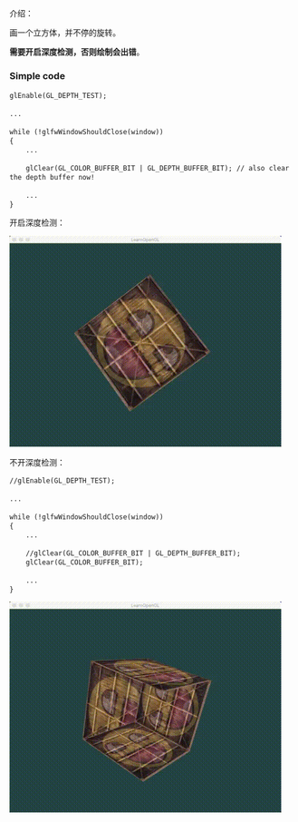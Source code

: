 介绍：

画一个立方体，并不停的旋转。

**需要开启深度检测，否则绘制会出错**。

### Simple code

```
glEnable(GL_DEPTH_TEST);

...

while (!glfwWindowShouldClose(window))
{
	...
	
	glClear(GL_COLOR_BUFFER_BIT | GL_DEPTH_BUFFER_BIT); // also clear the depth buffer now!
	
	...
}
```



开启深度检测：

![result_open_depth](result_open_depth.gif)

不开深度检测：

```
//glEnable(GL_DEPTH_TEST);

...

while (!glfwWindowShouldClose(window))
{
	...
	
	//glClear(GL_COLOR_BUFFER_BIT | GL_DEPTH_BUFFER_BIT);
	glClear(GL_COLOR_BUFFER_BIT);
	
	...
}
```



![result_close_depth](result_close_depth.gif)